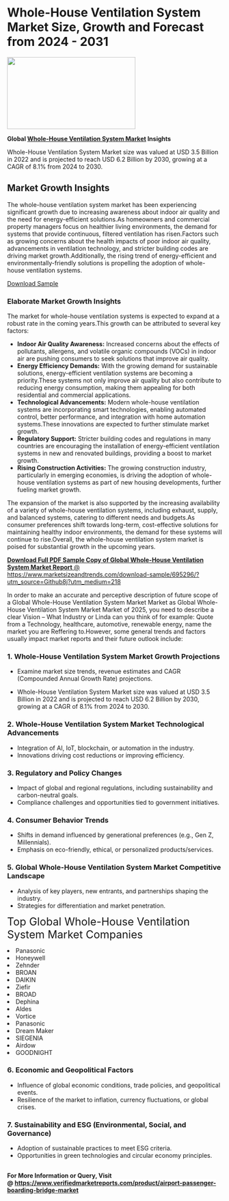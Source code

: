 <H1>Whole-House Ventilation System Market Size, Growth and Forecast from 2024 - 2031</H1><img class="aligncenter size-medium wp-image-584254" src="https://thirdeyenews.in/wp-content/uploads/2024/09/Global-Market-Research-300x168.jpeg" alt="" width="300" height="168" /><p><strong>Global&nbsp;<a href="https://www.marketsizeandtrends.com/download-sample/695296/?utm_source=Github8j?utm_medium=218">Whole-House Ventilation System Market</a> Insights</strong></p><p>Whole-House Ventilation System Market size was valued at USD 3.5 Billion in 2022 and is projected to reach USD 6.2 Billion by 2030, growing at a CAGR of 8.1% from 2024 to 2030.</p><p><h2>Market Growth Insights</h2> <p>The whole-house ventilation system market has been experiencing significant growth due to increasing awareness about indoor air quality and the need for energy-efficient solutions.As homeowners and commercial property managers focus on healthier living environments, the demand for systems that provide continuous, filtered ventilation has risen.Factors such as growing concerns about the health impacts of poor indoor air quality, advancements in ventilation technology, and stricter building codes are driving market growth.Additionally, the rising trend of energy-efficient and environmentally-friendly solutions is propelling the adoption of whole-house ventilation systems.</p> <p><a href="#">Download Sample</a></p> <h3>Elaborate Market Growth Insights</h3> <p>The market for whole-house ventilation systems is expected to expand at a robust rate in the coming years.This growth can be attributed to several key factors:</p> <ul> <li><strong>Indoor Air Quality Awareness:</strong> Increased concerns about the effects of pollutants, allergens, and volatile organic compounds (VOCs) in indoor air are pushing consumers to seek solutions that improve air quality.</li> <li><strong>Energy Efficiency Demands:</strong> With the growing demand for sustainable solutions, energy-efficient ventilation systems are becoming a priority.These systems not only improve air quality but also contribute to reducing energy consumption, making them appealing for both residential and commercial applications.</li> <li><strong>Technological Advancements:</strong> Modern whole-house ventilation systems are incorporating smart technologies, enabling automated control, better performance, and integration with home automation systems.These innovations are expected to further stimulate market growth.</li> <li><strong>Regulatory Support:</strong> Stricter building codes and regulations in many countries are encouraging the installation of energy-efficient ventilation systems in new and renovated buildings, providing a boost to market growth.</li> <li><strong>Rising Construction Activities:</strong> The growing construction industry, particularly in emerging economies, is driving the adoption of whole-house ventilation systems as part of new housing developments, further fueling market growth.</li> </ul> <p>The expansion of the market is also supported by the increasing availability of a variety of whole-house ventilation systems, including exhaust, supply, and balanced systems, catering to different needs and budgets.As consumer preferences shift towards long-term, cost-effective solutions for maintaining healthy indoor environments, the demand for these systems will continue to rise.Overall, the whole-house ventilation system market is poised for substantial growth in the upcoming years.</p> <p><a href="#"></p><p><span class=""><strong>Download Full PDF Sample Copy of Global Whole-House Ventilation System Market Report</strong> @ <a href="https://www.marketsizeandtrends.com/download-sample/695296/?utm_source=Github8j?utm_medium=218" target="_blank">https://www.marketsizeandtrends.com/download-sample/695296/?utm_source=Github8j?utm_medium=218</a></span></p><p>In order to make an accurate and perceptive description of future scope of a Global&nbsp;Whole-House Ventilation System Market Market as Global&nbsp;Whole-House Ventilation System Market Market of 2025, you need to describe a clear Vision &ndash; What Industry or Linda can you think of for example: Quote from a Technology, healthcare, automotive, renewable energy, name the market you are Reffering to.However, some general trends and factors usually impact market reports and their future outlook include:</p><h3>1.&nbsp;<strong>Whole-House Ventilation System Market Growth Projections</strong></h3><ul><li>Examine market size trends, revenue estimates and CAGR (Compounded Annual Growth Rate) projections.</li><li><p>Whole-House Ventilation System Market size was valued at USD 3.5 Billion in 2022 and is projected to reach USD 6.2 Billion by 2030, growing at a CAGR of 8.1% from 2024 to 2030.</p></li></ul><h3>2.&nbsp;<strong>Whole-House Ventilation System Market Technological Advancements</strong></h3><ul><li>Integration of AI, IoT, blockchain, or automation in the industry.</li><li>Innovations driving cost reductions or improving efficiency.</li></ul><h3>3.&nbsp;<strong>Regulatory and Policy Changes</strong></h3><ul><li>Impact of global and regional regulations, including sustainability and carbon-neutral goals.</li><li>Compliance challenges and opportunities tied to government initiatives.</li></ul><h3>4.&nbsp;<strong>Consumer Behavior Trends</strong></h3><ul><li>Shifts in demand influenced by generational preferences (e.g., Gen Z, Millennials).</li><li>Emphasis on eco-friendly, ethical, or personalized products/services.</li></ul><h3>5.&nbsp;<strong>Global Whole-House Ventilation System Market Competitive Landscape</strong></h3><ul><li>Analysis of key players, new entrants, and partnerships shaping the industry.</li><li>Strategies for differentiation and market penetration.</li></ul><p data-pm-slice="1 1 []"><span style="color: inherit; font-family: inherit; font-size: 25px;">Top Global Whole-House Ventilation System Market Companies</span></p><div class="" data-test-id=""><p><li>Panasonic</li><li> Honeywell</li><li> Zehnder</li><li> BROAN</li><li> DAIKIN</li><li> Ziefir</li><li> BROAD</li><li> Dephina</li><li> Aldes</li><li> Vortice</li><li> Panasonic</li><li> Dream Maker</li><li> SIEGENIA</li><li> Airdow</li><li> GOODNIGHT</li></p></div><h3>6.&nbsp;<strong>Economic and Geopolitical Factors</strong></h3><ul><li>Influence of global economic conditions, trade policies, and geopolitical events.</li><li>Resilience of the market to inflation, currency fluctuations, or global crises.</li></ul><h3>7.&nbsp;<strong>Sustainability and ESG (Environmental, Social, and Governance)</strong></h3><ul><li>Adoption of sustainable practices to meet ESG criteria.</li><li>Opportunities in green technologies and circular economy principles.</li></ul><h2><strong style="font-size: 14px;">For More Information or Query, Visit @&nbsp;</strong><a style="background-color: #ffffff; font-size: 14px;" href="https://www.marketsizeandtrends.com/report/whole-house-ventilation-system-market/" target="_blank">https://www.verifiedmarketreports.com/product/airport-passenger-boarding-bridge-market</a></h2>